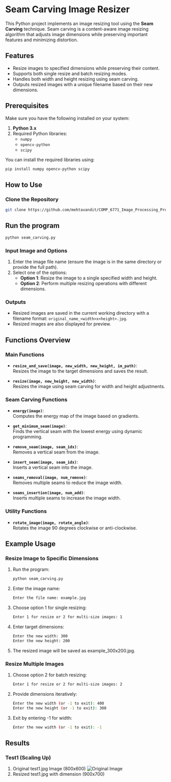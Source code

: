 # Seam Carving Image Resizer

This Python project implements an image resizing tool using the **Seam Carving** technique. Seam carving is a content-aware image resizing algorithm that adjusts image dimensions while preserving important features and minimizing distortion.

## Features
- Resize images to specified dimensions while preserving their content.
- Supports both single resize and batch resizing modes.
- Handles both width and height resizing using seam carving.
- Outputs resized images with a unique filename based on their new dimensions.

## Prerequisites

Make sure you have the following installed on your system:

1. **Python 3.x**
2. Required Python libraries:
   - `numpy`
   - `opencv-python`
   - `scipy`

You can install the required libraries using:
```bash
pip install numpy opencv-python scipy
```

## How to Use

### Clone the Repository
```bash
git clone https://github.com/mehtavandit/COMP_6771_Image_Processing_Project
```

## Run the program
```bash
python seam_carving.py
```

### Input Image and Options

1. Enter the image file name (ensure the image is in the same directory or provide the full path).
2. Select one of the options:
   - **Option 1**: Resize the image to a single specified width and height.
   - **Option 2**: Perform multiple resizing operations with different dimensions.

### Outputs

- Resized images are saved in the current working directory with a filename format: `original_name_<width>x<height>.jpg`.
- Resized images are also displayed for preview.

## Functions Overview

### Main Functions

- **`resize_and_save(image, new_width, new_height, im_path)`**:  
  Resizes the image to the target dimensions and saves the result.

- **`resize(image, new_height, new_width)`**:  
  Resizes the image using seam carving for width and height adjustments.



### Seam Carving Functions

- **`energy(image)`**:  
  Computes the energy map of the image based on gradients.

- **`get_minimum_seam(image)`**:  
  Finds the vertical seam with the lowest energy using dynamic programming.

- **`remove_seam(image, seam_idx)`**:  
  Removes a vertical seam from the image.

- **`insert_seam(image, seam_idx)`**:  
  Inserts a vertical seam into the image.

- **`seams_removal(image, num_remove)`**:  
  Removes multiple seams to reduce the image width.

- **`seams_insertion(image, num_add)`**:  
  Inserts multiple seams to increase the image width.



### Utility Functions

- **`rotate_image(image, rotate_angle)`**:  
  Rotates the image 90 degrees clockwise or anti-clockwise.

## Example Usage

### Resize Image to Specific Dimensions

1. Run the program:
   ```bash
   python seam_carving.py
   ```
2. Enter the image name:
   ```bash
   Enter the file name: example.jpg
   ```
3. Choose option 1 for single resizing:
   ```bash
   Enter 1 for resize or 2 for multi-size images: 1
   ```
4. Enter target dimensions:
   ```bash
   Enter the new width: 300
   Enter the new height: 200
   ```
5. The resized image will be saved as example_300x200.jpg.

### Resize Multiple Images

1. Choose option 2 for batch resizing:
   ```bash
   Enter 1 for resize or 2 for multi-size images: 2
   ```
2. Provide dimensions iteratively:
   ```bash
   Enter the new width (or -1 to exit): 400
   Enter the new height (or -1 to exit): 300
   ```
3. Exit by entering -1 for width:
   ```bash
   Enter the new width (or -1 to exit): -1
   ```

## Results

### Test1 (Scaling Up)

1. Original test1.jpg Image (800x600)
   ![Original Image]([https://github.com/mehtavandit/COMP_6771_Image_Processing_Project/blob/main/Test1/test1.jpg])
3. Resized test1.jpg with dimension (900x700)

